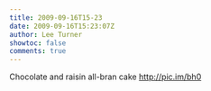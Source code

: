 ```yaml
---
title: 2009-09-16T15-23
date: 2009-09-16T15:23:07Z
author: Lee Turner
showtoc: false
comments: true
---
```


Chocolate and raisin all-bran cake http://pic.im/bh0

